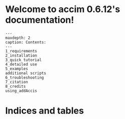 
Welcome to accim 0.6.12\'s documentation!
=================================

```{toctree}
---
maxdepth: 2
caption: Contents:
---
1_requirements
2_installation
3_quick tutorial
4_detailed use
5_examples
additional scripts
6_troubleshooting
7_citation
8_credits
using_addAccis
```


# Indices and tables

